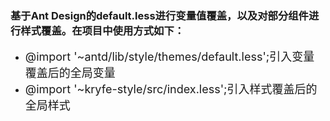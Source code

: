 ### 基于Ant Design的default.less进行变量值覆盖，以及对部分组件进行样式覆盖。在项目中使用方式如下：
- <font size='4'>@import '~antd/lib/style/themes/default.less';引入变量覆盖后的全局变量</font>
- <font size='4'>@import '~kryfe-style/src/index.less';引入样式覆盖后的全局样式</font>
